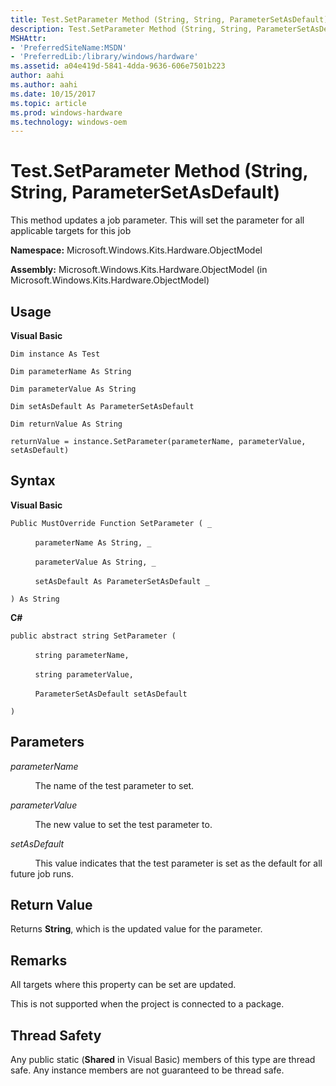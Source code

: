 ```yaml
---
title: Test.SetParameter Method (String, String, ParameterSetAsDefault)
description: Test.SetParameter Method (String, String, ParameterSetAsDefault)
MSHAttr:
- 'PreferredSiteName:MSDN'
- 'PreferredLib:/library/windows/hardware'
ms.assetid: a04e419d-5841-4dda-9636-606e7501b223
author: aahi
ms.author: aahi
ms.date: 10/15/2017
ms.topic: article
ms.prod: windows-hardware
ms.technology: windows-oem
---
```


# Test.SetParameter Method (String, String, ParameterSetAsDefault)


This method updates a job parameter. This will set the parameter for all applicable targets for this job

**Namespace:** Microsoft.Windows.Kits.Hardware.ObjectModel

**Assembly:** Microsoft.Windows.Kits.Hardware.ObjectModel (in Microsoft.Windows.Kits.Hardware.ObjectModel)

## <span id="Usage"></span><span id="usage"></span><span id="USAGE"></span>Usage


**Visual Basic**

`Dim instance As Test`

`Dim parameterName As String`

`Dim parameterValue As String`

`Dim setAsDefault As ParameterSetAsDefault`

`Dim returnValue As String`

`returnValue = instance.SetParameter(parameterName, parameterValue, setAsDefault)`

## <span id="Syntax"></span><span id="syntax"></span><span id="SYNTAX"></span>Syntax


**Visual Basic**

`Public MustOverride Function SetParameter ( _`

          `parameterName As String, _`

          `parameterValue As String, _`

          `setAsDefault As ParameterSetAsDefault _`

`) As String`

**C#**

`public abstract string SetParameter (`

          `string parameterName,`

          `string parameterValue,`

          `ParameterSetAsDefault setAsDefault`

`) `

## <span id="Parameters"></span><span id="parameters"></span><span id="PARAMETERS"></span>Parameters


*parameterName*

          The name of the test parameter to set.

*parameterValue*

          The new value to set the test parameter to.

*setAsDefault*

          This value indicates that the test parameter is set as the default for all future job runs.

## <span id="Return_Value"></span><span id="return_value"></span><span id="RETURN_VALUE"></span>Return Value


Returns **String**, which is the updated value for the parameter.

## <span id="Remarks"></span><span id="remarks"></span><span id="REMARKS"></span>Remarks


All targets where this property can be set are updated.

This is not supported when the project is connected to a package.

## <span id="Thread_Safety"></span><span id="thread_safety"></span><span id="THREAD_SAFETY"></span>Thread Safety


Any public static (**Shared** in Visual Basic) members of this type are thread safe. Any instance members are not guaranteed to be thread safe.

 

 






